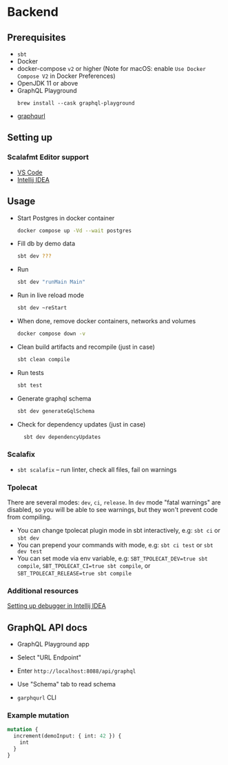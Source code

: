 # Backend

## Prerequisites

- `sbt`
- Docker
- docker-compose `v2` or higher (Note for macOS: enable `Use Docker Compose V2` in Docker Preferences)
- OpenJDK 11 or above
- GraphQL Playground
  ```shell
  brew install --cask graphql-playground
  ```
- [graphqurl](https://github.com/hasura/graphqurl)

## Setting up

### Scalafmt Editor support

- [VS Code][vscode]
- [Intellij IDEA][intellij]

[vscode]: https://scalameta.org/metals/docs/editors/vscode/
[intellij]: https://scalameta.org/scalafmt/docs/installation.html#intellij

## Usage

- Start Postgres in docker container

  ```sh
  docker compose up -Vd --wait postgres
  ```

- Fill db by demo data

  ```sh
  sbt dev ???
  ```

- Run

  ```sh
  sbt dev "runMain Main"
  ```

- Run in live reload mode

  ```sh
  sbt dev ~reStart
  ```

- When done, remove docker containers, networks and volumes

  ```sh
  docker compose down -v
  ```

- Clean build artifacts and recompile (just in case)

  ```sh
  sbt clean compile
  ```

- Run tests

  ```sh
  sbt test
  ```

- Generate graphql schema

  ```sh
  sbt dev generateGqlSchema
  ```

- Check for dependency updates (just in case)

  ```sh
    sbt dev dependencyUpdates
  ```

### Scalafix

- `sbt scalafix` – run linter, check all files, fail on warnings

### Tpolecat

There are several modes: `dev`, `ci`, `release`. In `dev` mode "fatal warnings" are disabled, so you will be able to see
warnings, but they won't prevent code from compiling.

- You can change tpolecat plugin mode in sbt interactively, e.g: `sbt ci` or `sbt dev`
- You can prepend your commands with mode, e.g: `sbt ci test` or `sbt dev test`
- You can set mode via env variable, e.g: `SBT_TPOLECAT_DEV=true sbt compile`, `SBT_TPOLECAT_CI=true sbt compile`,
  or `SBT_TPOLECAT_RELEASE=true sbt compile`

### Additional resources

[Setting up debugger in Intellij IDEA](/docs/intellij-idea-setup.md)

## GraphQL API docs

- GraphQL Playground app
- Select "URL Endpoint"
- Enter `http://localhost:8088/api/graphql`
- Use "Schema" tab to read schema

- `garphqurl` CLI

### Example mutation

```graphql
mutation {
  increment(demoInput: { int: 42 }) {
    int
  }
}
```
